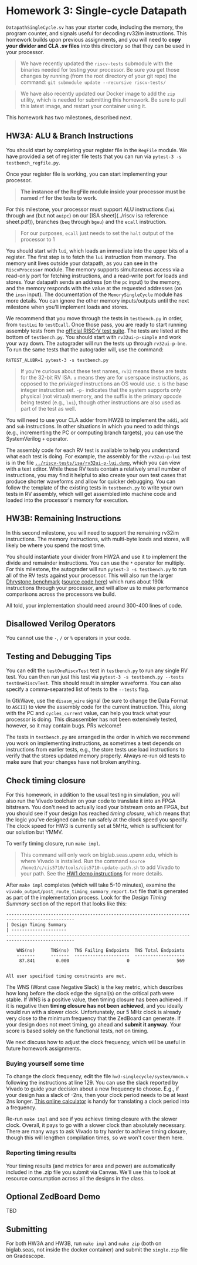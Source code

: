 # Homework 3: Single-cycle Datapath

`DatapathSingleCycle.sv` has your starter code, including the memory, the program counter, and signals useful for decoding rv32im instructions. This homework builds upon previous assignments, and you will need to **copy your divider and CLA .sv files** into this directory so that they can be used in your processor.

> We have recently updated the `riscv-tests` submodule with the binaries needed for testing your processor. Be sure you get those changes by running (from the root directory of your git repo) the command: `git submodule update --recursive riscv-tests/`

> We have also recently updated our Docker image to add the `zip` utility, which is needed for submitting this homework. Be sure to pull this latest image, and restart your container using it.

This homework has two milestones, described next.

## HW3A: ALU & Branch Instructions

You should start by completing your register file in the `RegFile` module. We have provided a set of register file tests that you can run via `pytest-3 -s testbench_regfile.py`.

Once your register file is working, you can start implementing your processor. 

> **The instance of the RegFile module inside your processor must be named `rf` for the tests to work**.

For this milestone, your processor must support ALU instructions (`lui` through `and` (but not `auipc`) on our [ISA sheet](../riscv isa reference sheet.pdf)), branches (`beq` through `bgeu`) and the `ecall` instruction.

> For our purposes, `ecall` just needs to set the `halt` output of the processor to 1

You should start with `lui`, which loads an immediate into the upper bits of a register. The first step is to fetch the `lui` instruction from memory. The memory unit lives outside your datapath, as you can see in the `RiscvProcessor` module. The memory supports simultaneous access via a read-only port for fetching instructions, and a read-write port for loads and stores. Your datapath sends an address (on the `pc` input) to the memory, and the memory responds with the value at the requested addresses (on the `insn` input). The documentation of the `MemorySingleCycle` module has more details. You can ignore the other memory inputs/outputs until the next milestone when you'll implement loads and stores.

We recommend that you move through the tests in `testbench.py` in order, from `testLui` to `testEcall`. Once those pass, you are ready to start running assembly tests from the [official RISC-V test suite](https://github.com/riscv-software-src/riscv-tests). The tests are listed at the bottom of `testbench.py`. You should start with `rv32ui-p-simple` and work your way down. The autograder will run the tests up through `rv32ui-p-bne`. To run the same tests that the autograder will, use the command:

```
RVTEST_ALUBR=1 pytest-3 -s testbench.py
```

> If you're curious about these test names, `rv32` means these are tests for the 32-bit RV ISA. `u` means they are for userspace instructions, as opposed to the *privileged* instructions an OS would use. `i` is the base integer instruction set. `-p-` indicates that the system supports only physical (not virtual) memory, and the suffix is the primary opcode being tested (e.g., `lui`), though other instructions are also used as part of the test as well.

You will need to use your CLA adder from HW2B to implement the `addi`, `add` and `sub` instructions. In other situations in which you need to add things (e.g., incrementing the PC or computing branch targets), you can use the SystemVerilog `+` operator.

The assembly code for each RV test is available to help you understand what each test is doing. For example, the assembly for the `rv32ui-p-lui` test is in the file [`../riscv-tests/isa/rv32ui-p-lui.dump`](../riscv-tests/isa/rv32ui-p-lui.dump), which you can view with a text editor. While these RV tests contain a relatively small number of instructions, you may find it helpful to also create your own test cases that produce shorter waveforms and allow for quicker debugging. You can follow the template of the existing tests in `testbench.py` to write your own tests in RV assembly, which will get assembled into machine code and loaded into the processor's memory for execution.


## HW3B: Remaining Instructions

In this second milestone, you will need to support the remaining rv32im instructions. The memory instructions, with multi-byte loads and stores, will likely be where you spend the most time.

You should instantiate your divider from HW2A and use it to implement the divide and remainder instructions. You can use the `*` operator for multiply. For this milestone, the autograder will run `pytest-3 -s testbench.py` to run all of the RV tests against your processor. This will also run the larger [Dhrystone benchmark](https://en.wikipedia.org/wiki/Dhrystone) ([source code here](https://github.com/cis5710/riscv-tests/tree/master/benchmarks/dhrystone)) which runs about 190k instructions through your processor, and will allow us to make performance comparisons across the processors we build.

All told, your implementation should need around 300-400 lines of code.

## Disallowed Verilog Operators

You cannot use the `-`, `/` or `%` operators in your code.

## Testing and Debugging Tips

You can edit the `testOneRiscvTest` test in `testbench.py` to run any single RV test. You can then run just this test via `pytest-3 -s testbench.py --tests testOneRiscvTest`. This should result in simpler waveforms. You can also specify a comma-separated list of tests to the `--tests` flag.

In GtkWave, use the `disasm_wire` signal (be sure to change the Data Format to `ASCII`) to view the assembly code for the current instruction. This, along with the PC and `cycles_current` value, can help you track what your processor is doing. This disassembler has not been extensively tested, however, so it may contain bugs. PRs welcome!

The tests in `testbench.py` are arranged in the order in which we recommend you work on implementing instructions, as sometimes a test depends on instructions from earlier tests, e.g., the store tests use load instructions to verify that the stores updated memory properly. Always re-run old tests to make sure that your changes have not broken anything.


## Check timing closure

For this homework, in addition to the usual testing in simulation, you will also run the Vivado toolchain on your code to translate it into an FPGA bitstream. You don't need to actually load your bitstream onto an FPGA, but you should see if your design has reached *timing closure*, which means that the logic you've designed can be run safely at the clock speed you specify. The clock speed for HW3 is currently set at 5MHz, which is sufficient for our solution but YMMV.

To verify timing closure, run `make impl`.

> This command will only work on biglab.seas.upenn.edu, which is where Vivado is installed. Run the command `source /home1/c/cis5710/tools/cis5710-update-path.sh` to add Vivado to your path. See the [HW1 demo instructions](../hw1/hw1.md#optional-zedboard-demo) for more details.

After `make impl` completes (which will take 5-10 minutes), examine the `vivado_output/post_route_timing_summary_report.txt` file that is generated as part of the implementation process. Look for the *Design Timing Summary* section of the report that looks like this:
```
------------------------------------------------------------------------------------------------
| Design Timing Summary
| ---------------------
------------------------------------------------------------------------------------------------

    WNS(ns)      TNS(ns)  TNS Failing Endpoints  TNS Total Endpoints
    -------      -------  ---------------------  -------------------
     87.841        0.000                      0                  569


All user specified timing constraints are met.
```

The WNS (Worst case Negative Slack) is the key metric, which describes how long before the clock edge the signal(s) on the critical path were stable. If WNS is a positive value, then timing closure has been achieved. If it is negative then **timing closure has not been achieved**, and you ideally would run with a slower clock. Unfortunately, our 5 MHz clock is already very close to the minimum frequency that the ZedBoard can generate. If your design does not meet timing, go ahead and **submit it anyway**. Your score is based solely on the functional tests, not on timing.

We next discuss how to adjust the clock frequency, which will be useful in future homework assignments.

### Buying yourself some time

To change the clock frequency, edit the file `hw3-singlecycle/system/mmcm.v` following the instructions at line 129. You can use the slack reported by Vivado to guide your decision about a new frequency to choose. E.g., if your design has a slack of -2ns, then your clock period needs to be at least 2ns longer. [This online calculator](https://www.sensorsone.com/period-to-frequency-calculator/) is handy for translating a clock period into a frequency.

Re-run `make impl` and see if you achieve timing closure with the slower clock. Overall, it pays to go with a slower clock than absolutely necessary. There are many ways to ask Vivado to try harder to achieve timing closure, though this will lengthen compilation times, so we won't cover them here.

### Reporting timing results

Your timing results (and metrics for area and power) are automatically included in the .zip file you submit via Canvas. We'll use this to look at resource consumption across all the designs in the class.


## Optional ZedBoard Demo

TBD

## Submitting

For both HW3A and HW3B, run `make impl` and `make zip` (both on biglab.seas, not inside the docker container) and submit the `single.zip` file on Gradescope.
